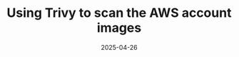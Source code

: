 ---
title: "Using Trivy to scan the AWS account images"
date: 2025-04-26
categories:
  - OS
tags:
  - OpenWrt
excerpt: ""
---